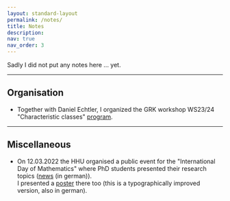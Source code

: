 ```yaml
---
layout: standard-layout
permalink: /notes/
title: Notes
description:
nav: true
nav_order: 3
---
```


Sadly I did not put any notes here ... yet.

***

## Organisation
- Together with Daniel Echtler, I organized the GRK workshop WS23/24 "Characteristic classes" [program](/assets/pdf/grk_workshop_charclasses.pdf).

***

## Miscellaneous
- On 12.03.2022 the HHU organised a public event for the "International Day of Mathematics"  where PhD students presented their research topics ([news](https://www.hhu.de/news-einzelansicht/so-innovativ-und-spannend-kann-mathematik-sein) (in german)). <br/> I presented a [poster](/assets/pdf/Poster_TagDerMathematik.pdf) there too (this is a typographically improved version, also in german).
